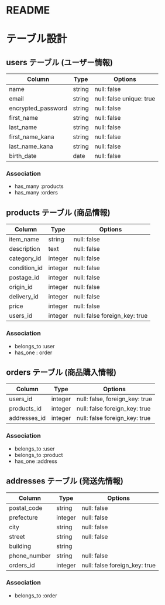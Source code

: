 # README

# テーブル設計

## users テーブル  (ユーザー情報)

| Column             | Type    | Options                      |
| ------------------ | ------- | ---------------------------- |
| name               | string  | null: false                  |ニックネーム
| email              | string  | null: false unique: true     |メールアドレス
| encrypted_password | string  | null: false                  |パスワード
| first_name         | string  | null: false                  |苗字
| last_name          | string  | null: false                  |名前
| first_name_kana    | string  | null: false                  |苗字（かな）
| last_name_kana     | string  | null: false                  |名前（かな）
| birth_date         |  date   | null: false                  |生年月日


### Association

- has_many :products
- has_many :orders


## products テーブル  (商品情報)

| Column        | Type    | Options                       |
| ------------- | ------- | ----------------------------- |
| item_name     | string  | null: false                   |商品名
| description   |  text   | null: false                   |商品の説明
| category_id   | integer | null: false                   |カテゴリー
| condition_id  | integer | null: false                   |商品の状態
| postage_id    | integer | null: false                   |配送料の負担
| origin_id     | integer | null: false                   |配送元の地域
| delivery_id   | integer | null: false                   |発送日の目安
| price         | integer | null: false                   |価格
| users_id      | integer | null: false foreign_key: true |出品者のID


### Association

- belongs_to :user
- has_one : order

## orders テーブル  (商品購入情報)

| Column      | Type    | Options                        |
| ----------- | ------- | ------------------------------ |
| users_id    | integer | null: false, foreign_key: true |購入者のID
| products_id | integer | null: false  foreign_key: true |商品のID
| addresses_id| integer | null: false  foreign_key: true |発送先のID

### Association

- belongs_to :user
- belongs_to :product
- has_one :address


## addresses テーブル  (発送先情報)

| Column       | Type    | Options                       |
| ------------ | ------- | ----------------------------- |
| postal_code  | string  | null: false                   |郵便番号
| prefecture   | integer | null: false                   |都道府県
| city         | string  | null: false                   |市区町村
| street       | string  | null: false                   |番地
| building     | string  |                               |建物名
| phone_number | string  | null: false                   |電話番号
| orders_id    | integer | null: false  foreign_key: true|購入情報のID

### Association

- belongs_to :order
